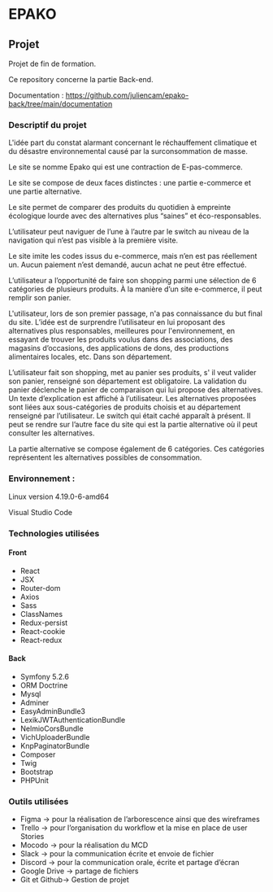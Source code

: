 # EPAKO
## Projet
Projet de fin de formation.

Ce repository concerne la partie Back-end.

Documentation : https://github.com/juliencam/epako-back/tree/main/documentation
### Descriptif du projet
L'idée part du constat alarmant concernant le réchauffement climatique et du désastre environnemental causé par la surconsommation de masse. 

Le site se nomme Epako qui est une contraction de E-pas-commerce.

Le site se compose de deux faces distinctes : une partie e-commerce et une partie alternative.

Le site permet de comparer des produits du quotidien à empreinte écologique lourde avec des alternatives plus “saines” et éco-responsables.

L’utilisateur peut naviguer de l’une à l’autre par le switch au niveau de la navigation qui n’est pas visible à la première visite.

Le site imite les codes issus du e-commerce, mais n’en est pas réellement un. Aucun paiement n’est demandé, aucun achat ne peut être effectué.

L’utilisateur a l’opportunité de faire son shopping parmi une sélection de 6 catégories de plusieurs produits. À  la manière d’un site e-commerce, il peut remplir son panier.

L'utilisateur, lors de son premier passage, n'a pas connaissance du but final du site.
L’idée est de surprendre l’utilisateur en lui proposant des alternatives plus responsables, meilleures pour l'environnement, en essayant de trouver les produits voulus dans des associations, des magasins d’occasions, des applications de dons, des productions alimentaires locales, etc. Dans son département.

L’utilisateur fait son shopping, met au panier ses produits, s' il veut valider son panier, renseigné son département est obligatoire. La validation du panier déclenche le panier de comparaison qui lui propose des alternatives. Un texte d’explication est affiché à l’utilisateur. Les alternatives proposées sont liées aux sous-catégories de produits choisis et au département renseigné par l’utilisateur. Le switch qui était caché apparaît à présent. Il peut se rendre sur l’autre face du site qui est la partie alternative où il peut consulter les alternatives.

La partie alternative se compose également de 6 catégories. Ces catégories représentent les alternatives possibles de consommation. 

### Environnement :

Linux version 4.19.0-6-amd64

Visual Studio Code


### Technologies utilisées
#### Front

* React
* JSX
* Router-dom
* Axios
* Sass
* ClassNames
* Redux-persist 
* React-cookie 
* React-redux 

#### Back

* Symfony 5.2.6
* ORM Doctrine
* Mysql
* Adminer
* EasyAdminBundle3
* LexikJWTAuthenticationBundle
* NelmioCorsBundle
* VichUploaderBundle
* KnpPaginatorBundle
* Composer 
* Twig
* Bootstrap 
* PHPUnit

### Outils utilisées
* Figma → pour la réalisation de l’arborescence ainsi que des wireframes
* Trello →  pour l’organisation du workflow et la mise en place de user Stories
* Mocodo → pour la réalisation du MCD
* Slack → pour la communication écrite et envoie de fichier
* Discord → pour la communication orale, écrite et partage d’écran
* Google Drive → partage de fichiers
* Git et Github→ Gestion de projet


